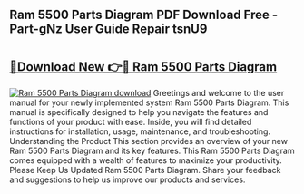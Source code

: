 ## Ram 5500 Parts Diagram PDF Download Free - Part-gNz User Guide Repair tsnU9

# <h2><a href="http://dfmiuy.blite.top/?on=Ram+5500+Parts+Diagram">🔗Download New 👉🔴 Ram 5500 Parts Diagram</a></h2>

[![Ram 5500 Parts Diagram download](https://i.imgur.com/lujVjoI.png)](http://dfmiuy.blite.top/?on=Ram+5500+Parts+Diagram)
Greetings and welcome to the user manual for your newly implemented system Ram 5500 Parts Diagram. This manual is specifically designed to help you navigate the features and functions of your product with ease. Inside, you will find detailed instructions for installation, usage, maintenance, and troubleshooting. Understanding the Product This section provides an overview of your new Ram 5500 Parts Diagram and its key features. This Ram 5500 Parts Diagram comes equipped with a wealth of features to maximize your productivity. Please Keep Us Updated Ram 5500 Parts Diagram. Share your feedback and suggestions to help us improve our products and services.
